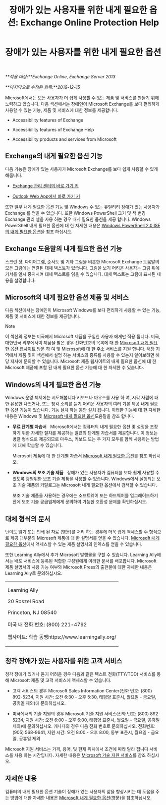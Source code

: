 ﻿---
title: '장애가 있는 사용자를 위한 내게 필요한 옵션: Exchange Online Protection Help'
TOCTitle: 장애가 있는 사용자를 위한 내게 필요한 옵션
ms:assetid: a7203ebd-ffac-4a8d-a2d0-6c8a61c8eeb8
ms:mtpsurl: https://technet.microsoft.com/ko-kr/library/JJ150559(v=EXCHG.150)
ms:contentKeyID: 50482332
ms.date: 05/23/2018
mtps_version: v=EXCHG.150
ms.translationtype: MT
---

# 장애가 있는 사용자를 위한 내게 필요한 옵션

 

_**적용 대상:**Exchange Online, Exchange Server 2013_

_**마지막으로 수정된 항목:**2016-12-15_

Microsoft에서는 모든 사용자가 더 쉽게 사용할 수 있는 제품 및 서비스를 만들기 위해 노력하고 있습니다. 다음 섹션에서는 장애인이 Microsoft Exchange를 보다 편리하게 사용할 수 있는 기능, 제품 및 서비스에 대한 정보를 제공합니다.

  - Accessibility features of Exchange

  - Accessibility features of Exchange Help

  - Accessibility products and services from Microsoft

## Exchange의 내게 필요한 옵션 기능

다음 기능은 장애가 있는 사용자가 Microsoft Exchange를 보다 쉽게 사용할 수 있게 해줍니다.

  - [Exchange 관리 센터의 바로 가기 키](keyboard-shortcuts-in-the-exchange-admin-center-exchange-online-protection-help.md)

  - [Outlook Web App에서 바로 가기 키](https://go.microsoft.com/fwlink/p/?linkid=268079)

또한 일부 내게 필요한 옵션 기능 및 Windows 수 있는 유틸리티 장애가 있는 사용자가 Exchange 를 얻을 수 있습니다. 또한 Windows PowerShell 크기 및 색 변경 Exchange 관리 셸을 사용 하는 경우 내게 필요한 옵션을 제공 합니다. Windows PowerShell 내게 필요한 옵션에 대 한 자세한 내용은 [Windows PowerShell 2.0 ISE의 내게 필요한 옵션](https://go.microsoft.com/fwlink/p/?linkid=258240)을 참조 하십시오.

## Exchange 도움말의 내게 필요한 옵션 기능

스크린 샷, 다이어그램, 순서도 및 기타 그림을 비롯한 Microsoft Exchange 도움말의 모든 그림에는 연결된 대체 텍스트가 있습니다. 그림을 보기 어려운 사용자는 그림 위에 커서를 일시 중지시켜 대체 텍스트를 읽을 수 있습니다. 대체 텍스트는 그림에 표시된 내용을 설명합니다.

## Microsoft의 내게 필요한 옵션 제품 및 서비스

다음 섹션에서는 장애인이 Microsoft Windows를 보다 편리하게 사용할 수 있는 기능, 제품 및 서비스에 대한 정보를 제공합니다.


> [!NOTE]
> 이 섹션의 정보는 미국에서 Microsoft 제품을 구입한 사용자 에게만 적용 됩니다. 미국, 대한민국 외부에서이 제품을 받은 경우 전화번호의 목록에 대 한 <A href="https://www.microsoft.com/enable">Microsoft 내게 필요한 옵션 웹사이트</A> 방문 하 여 및 Microsoft에 대 한 주소 서비스를 지원 합니다. 해당 지역에서 제품 및이 섹션에서 설명 하는 서비스의 종류를 사용할 수 있는지 알아보려면 해당 지사에 문의할 수 있습니다. Microsoft 제품 웹사이트의 내게 필요한 옵션에 대 한 Microsoft 제품에 포함 된 내게 필요한 옵션 기능에 대 한 자세한 수 있습니다.



## Windows의 내게 필요한 옵션 기능

Windows 운영 체제에는 시도해봅니다 키보드나 마우스를 사용 하 여, 시각 사람에 대 한 유용한 나쁘거나, 또는 청각 소리를 듣기 어려운 사용자의 여러 기본 제공 내게 필요한 옵션 기능이 있습니다. 기능 설치 하는 동안 설치 됩니다. 이러한 기능에 대 한 자세한 내용은 Windows 및 [Microsoft 내게 필요한 옵션](https://go.microsoft.com/fwlink/p/?linkid=18139)도움말을 참조 합니다.

  - **무료 단계별 자습서**   Microsoft에서는 컴퓨터의 내게 필요한 옵션 및 설정을 조정하기 위한 자세한 절차를 제공하는 일련의 단계별 자습서를 제공합니다. 이 정보는 병렬 형식으로 제공되므로 마우스, 키보드 또는 두 가지 모두를 함께 사용하는 방법에 대해 학습할 수 있습니다.
    
    Microsoft 제품에 대 한 단계별 자습서 [Microsoft 내게 필요한 옵션](https://go.microsoft.com/fwlink/p/?linkid=18139)를 참조 하십시오.

  - **Windows의 보조 기술 제품**   장애가 있는 사용자가 컴퓨터를 보다 쉽게 사용할 수 있도록 광범위한 보조 기술 제품을 사용할 수 있습니다. Windows에서 실행되는 보조 기술 제품의 카탈로그는 Microsoft 내게 필요한 옵션에서 검색할 수 있습니다.
    
    보조 기술 제품을 사용하는 경우에는 소프트웨어 또는 하드웨어를 업그레이드하기 전에 보조 기술 공급업체에게 문의하여 가능한 호환성 문제를 확인하십시오.

## 대체 형식의 문서

난이도 읽기 또는 인쇄 된 자료 (영문)를 처리 하는 경우에 더욱 쉽게 액세스할 수 형식으로 제공 대부분의 Microsoft 제품에 대 한 설명서를 얻을 수 있습니다. [Microsoft 내게 필요한 옵션](https://go.microsoft.com/fwlink/p/?linkid=18139)에서 액세스할 수 있는 제품 설명서의 인덱스를 얻을 수 있습니다.

또한 Learning Ally에서 추가 Microsoft 발행물을 구할 수 있습니다. Learning Ally에서는 배포 서비스에 등록된 적합한 구성원에게 이러한 문서를 배포합니다. Microsoft 제품 설명서의 사용 가능 여부와 Microsoft Press의 출판물에 대한 자세한 내용은 Learning Ally로 문의하십시오.


<table>
<colgroup>
<col style="width: 100%" />
</colgroup>
<tbody>
<tr class="odd">
<td><p>Learning Ally</p>
<p>20 Roszel Road</p>
<p>Princeton, NJ 08540</p>
<p>미국 내 전화 번호: (800) 221-4792</p>
<p>웹사이트: 학습 동맹https://www.learningally.org/</p></td>
</tr>
</tbody>
</table>


## 청각 장애가 있는 사용자를 위한 고객 서비스

청각 장애가 있거나 듣기 어려운 경우 다음과 같은 텍스트 전화(TTY/TDD) 서비스를 통해 Microsoft 제품 및 고객 서비스에 액세스할 수 있습니다.

  - 고객 서비스의 경우 Microsoft Sales Information Center(전화 번호: (800) 892-5234, 지원 시간: 오전 6:30 - 오후 5:30, 태평양 표준시, 월요일 - 금요일, 공휴일 제외)에 문의하십시오.

  - 미국에서의 기술 지원의 경우 Microsoft 기술 지원 서비스(전화 번호: (800) 892-5234, 지원 시간: 오전 6:00 - 오후 6:00, 태평양 표준시, 월요일 - 금요일, 공휴일 제외)에 문의하십시오. 캐나다의 경우 다음 전화 번호로 문의하십시오. 전화번호: (905) 568-9641, 지원 시간: 오전 8:00 - 오후 8:00, 동부 표준시, 월요일 - 금요일, 공휴일 제외

Microsoft 지원 서비스는 가격, 용어, 및 현재 위치에서 조건에 따라 달라 집니다 서비스를 사용 하는 시간입니다. 자세한 내용은 [Microsoft 기술 지원 서비스](https://go.microsoft.com/fwlink/p/?linkid=18142)를 참조 하십시오.

## 자세한 내용

컴퓨터의 내게 필요한 옵션 기술이 장애가 있는 사용자의 삶을 향상시키는 데 도움을 주는 방법에 대한 자세한 내용은 [Microsoft 내게 필요한 옵션](http://go.microsoft.com/fwlink/p/?linkid=18139)(영문)을 참조하십시오.

